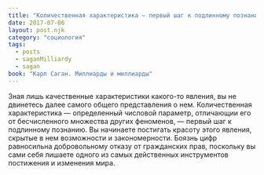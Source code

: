 ```yaml
---
title: "Количественная характеристика – первый шаг к подлинному познанию"
date: 2017-07-06
layout: post.njk
category: "социология"
tags:
  - posts
  - saganMilliardy
  - sagan
book: "Карл Саган. Миллиарды и миллиарды"
---
```


Зная лишь качественные характеристики какого-то явления, вы не двинетесь далее самого общего представления о нем. Количественная характеристика — определенный числовой параметр, отличающии его от бесчисленного множества других феноменов, — первый шаг к подлинному познанию. Вы начинаете постигать красоту этого явления, скрытые в нем возможности и закономерности. Боязнь цифр равносильна добровольному отказу от гражданских прав, поскольку вы сами себя лишаете одного из самых действенных инструментов постижения и изменения мира.
